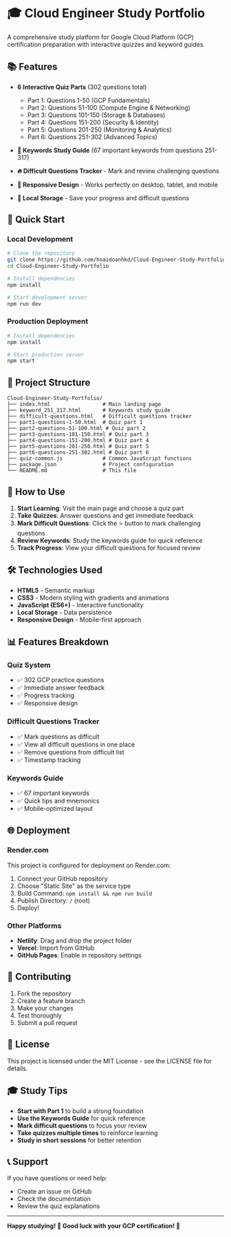 # 🎓 Cloud Engineer Study Portfolio

A comprehensive study platform for Google Cloud Platform (GCP) certification preparation with interactive quizzes and keyword guides.

## 📚 Features

- **6 Interactive Quiz Parts** (302 questions total)
  - Part 1: Questions 1-50 (GCP Fundamentals)
  - Part 2: Questions 51-100 (Compute Engine & Networking)
  - Part 3: Questions 101-150 (Storage & Databases)
  - Part 4: Questions 151-200 (Security & Identity)
  - Part 5: Questions 201-250 (Monitoring & Analytics)
  - Part 6: Questions 251-302 (Advanced Topics)

- **📖 Keywords Study Guide** (67 important keywords from questions 251-317)
- **🔥 Difficult Questions Tracker** - Mark and review challenging questions
- **📱 Responsive Design** - Works perfectly on desktop, tablet, and mobile
- **💾 Local Storage** - Save your progress and difficult questions

## 🚀 Quick Start

### Local Development
```bash
# Clone the repository
git clone https://github.com/hoaidoanhkd/Cloud-Engineer-Study-Portfolio.git
cd Cloud-Engineer-Study-Portfolio

# Install dependencies
npm install

# Start development server
npm run dev
```

### Production Deployment
```bash
# Install dependencies
npm install

# Start production server
npm start
```

## 📁 Project Structure

```
Cloud-Engineer-Study-Portfolio/
├── index.html                 # Main landing page
├── keyword_251_317.html       # Keywords study guide
├── difficult-questions.html   # Difficult questions tracker
├── part1-questions-1-50.html  # Quiz part 1
├── part2-questions-51-100.html # Quiz part 2
├── part3-questions-101-150.html # Quiz part 3
├── part4-questions-151-200.html # Quiz part 4
├── part5-questions-201-250.html # Quiz part 5
├── part6-questions-251-302.html # Quiz part 6
├── quiz-common.js             # Common JavaScript functions
├── package.json               # Project configuration
└── README.md                  # This file
```

## 🎯 How to Use

1. **Start Learning**: Visit the main page and choose a quiz part
2. **Take Quizzes**: Answer questions and get immediate feedback
3. **Mark Difficult Questions**: Click the ⭐ button to mark challenging questions
4. **Review Keywords**: Study the keywords guide for quick reference
5. **Track Progress**: View your difficult questions for focused review

## 🛠️ Technologies Used

- **HTML5** - Semantic markup
- **CSS3** - Modern styling with gradients and animations
- **JavaScript (ES6+)** - Interactive functionality
- **Local Storage** - Data persistence
- **Responsive Design** - Mobile-first approach

## 📊 Features Breakdown

### Quiz System
- ✅ 302 GCP practice questions
- ✅ Immediate answer feedback
- ✅ Progress tracking
- ✅ Responsive design

### Difficult Questions Tracker
- ✅ Mark questions as difficult
- ✅ View all difficult questions in one place
- ✅ Remove questions from difficult list
- ✅ Timestamp tracking

### Keywords Guide
- ✅ 67 important keywords
- ✅ Quick tips and mnemonics
- ✅ Mobile-optimized layout

## 🌐 Deployment

### Render.com
This project is configured for deployment on Render.com:

1. Connect your GitHub repository
2. Choose "Static Site" as the service type
3. Build Command: `npm install && npm run build`
4. Publish Directory: `/` (root)
5. Deploy!

### Other Platforms
- **Netlify**: Drag and drop the project folder
- **Vercel**: Import from GitHub
- **GitHub Pages**: Enable in repository settings

## 🤝 Contributing

1. Fork the repository
2. Create a feature branch
3. Make your changes
4. Test thoroughly
5. Submit a pull request

## 📝 License

This project is licensed under the MIT License - see the LICENSE file for details.

## 🎓 Study Tips

- **Start with Part 1** to build a strong foundation
- **Use the Keywords Guide** for quick reference
- **Mark difficult questions** to focus your review
- **Take quizzes multiple times** to reinforce learning
- **Study in short sessions** for better retention

## 📞 Support

If you have questions or need help:
- Create an issue on GitHub
- Check the documentation
- Review the quiz explanations

---

**Happy studying! 🚀 Good luck with your GCP certification! 🎯** 
